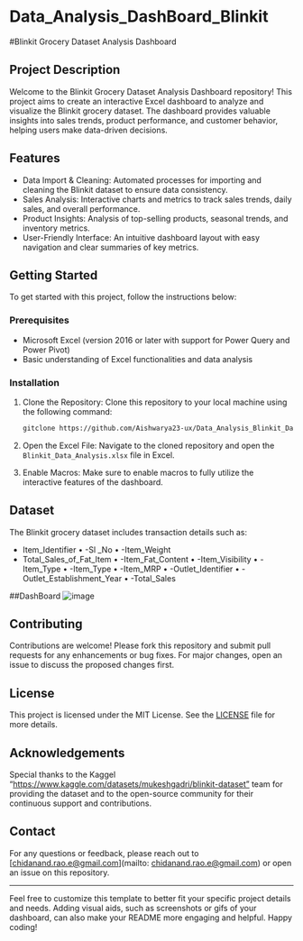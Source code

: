 # Data_Analysis_DashBoard_Blinkit

#Blinkit Grocery Dataset Analysis Dashboard
## Project Description
Welcome to the Blinkit Grocery Dataset Analysis Dashboard repository! This project aims to create an interactive Excel dashboard to analyze and visualize the Blinkit grocery dataset. The dashboard provides valuable insights into sales trends, product performance, and customer behavior, helping users make data-driven decisions.
## Features

- Data Import & Cleaning: Automated processes for importing and cleaning the Blinkit dataset to ensure data consistency.
- Sales Analysis: Interactive charts and metrics to track sales trends, daily sales, and overall performance.
- Product Insights: Analysis of top-selling products, seasonal trends, and inventory metrics.
- User-Friendly Interface: An intuitive dashboard layout with easy navigation and clear summaries of key metrics.

## Getting Started

To get started with this project, follow the instructions below:

### Prerequisites

- Microsoft Excel (version 2016 or later with support for Power Query and Power Pivot)
- Basic understanding of Excel functionalities and data analysis

### Installation

1. Clone the Repository: Clone this repository to your local machine using the following command:
    ```bash
    gitclone https://github.com/Aishwarya23-ux/Data_Analysis_Blinkit_DashBoard
    ```

2. Open the Excel File: Navigate to the cloned repository and open the `Blinkit_Data_Analysis.xlsx` file in Excel.

3. Enable Macros: Make sure to enable macros to fully utilize the interactive features of the dashboard.

## Dataset

The Blinkit grocery dataset includes transaction details such as:
-	Item_Identifier
•	-Sl _No
•	-Item_Weight
-	Total_Sales_of_Fat_Item
•	-Item_Fat_Content
•	-Item_Visibility
•	-Item_Type
•	-Item_Type
•	-Item_MRP
•	-Outlet_Identifier
•	-Outlet_Establishment_Year
•	-Total_Sales

##DashBoard
![image](https://github.com/user-attachments/assets/55a603d1-d77f-4b3f-91bc-7945a0e6613a)

 
## Contributing

Contributions are welcome! Please fork this repository and submit pull requests for any enhancements or bug fixes. For major changes, open an issue to discuss the proposed changes first.

## License

This project is licensed under the MIT License. See the [LICENSE](./LICENSE) file for more details.

## Acknowledgements

Special thanks to the Kaggel “https://www.kaggle.com/datasets/mukeshgadri/blinkit-dataset” team for providing the dataset and to the open-source community for their continuous support and contributions.

## Contact

For any questions or feedback, please reach out to [chidanand.rao.e@gmail.com](mailto:  chidanand.rao.e@gmail.com) or open an issue on this repository.

---
Feel free to customize this template to better fit your specific project details and needs. Adding visual aids, such as screenshots or gifs of your dashboard, can also make your README more engaging and helpful. Happy coding!
